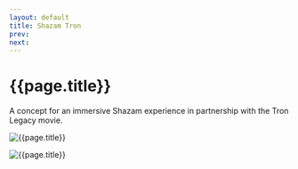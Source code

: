 ```yaml
---
layout: default
title: Shazam Tron
prev: 
next:
---
```


# {{page.title}}

A concept for an immersive Shazam experience in partnership with the Tron Legacy movie.

![{{page.title}}](shazam-tron-screen.webbp "{{page.title}}")

![{{page.title}}](shazam-tron.webbp "{{page.title}}")
